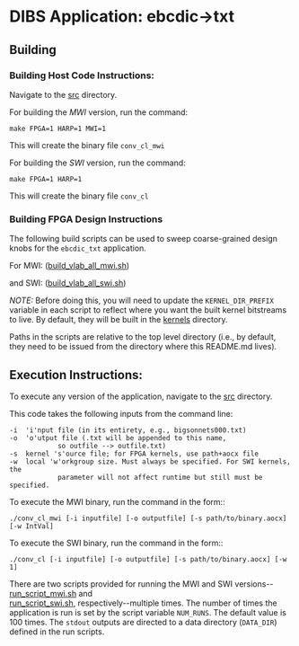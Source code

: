# DIBS Application: ebcdic->txt

## Building 

### Building Host Code Instructions:

Navigate to the [src](./src) directory. 

For building the *MWI* version, run the command:
```
make FPGA=1 HARP=1 MWI=1
```
This will create the binary file `conv_cl_mwi`


For building the *SWI* version, run the command:
```
make FPGA=1 HARP=1 
```
This will create the binary file `conv_cl`


### Building FPGA Design Instructions 

The following build scripts can be used to sweep coarse-grained design knobs
for the `ebcdic_txt` application. 

For MWI: 
([build_vlab_all_mwi.sh](build_scripts/build_vlab_all_mwi.sh))

and SWI: 
([build_vlab_all_swi.sh](build_scripts/build_vlab_all_swi.sh))

*NOTE:* Before doing this, you will need to update the `KERNEL_DIR_PREFIX`
variable in each script to reflect where you want the built kernel bitstreams to
live. By default, they will be built in the [kernels](./kernels) directory.

Paths in the scripts are relative to the top level directory (i.e., by 
default, they need to be issued from the directory where this README.md lives).


## Execution Instructions:

To execute any version of the application, navigate to the [src](./src)
directory.

This code takes the following inputs from the command line:
```
-i 	'i'nput file (in its entirety, e.g., bigsonnets000.txt)
-o 	'o'utput file (.txt will be appended to this name, 
			so outfile --> outfile.txt)
-s 	kernel 's'ource file; for FPGA kernels, use path+aocx file
-w 	local 'w'orkgroup size. Must always be specified. For SWI kernels, the
			parameter will not affect runtime but still must be specified. 
```

To execute the MWI binary, run the command in the form::
```
./conv_cl_mwi [-i inputfile] [-o outputfile] [-s path/to/binary.aocx] [-w IntVal]
```

To execute the SWI binary, run the command in the form::
```
./conv_cl [-i inputfile] [-o outputfile] [-s path/to/binary.aocx] [-w 1]
```

There are two scripts provided for running the MWI and SWI 
versions--[run_script_mwi.sh](./src/run_script_mwi.sh) and  
[run_script_swi.sh](./src/run_script_mwi.sh), respectively--multiple
times. The number of times the application is run is set by the script variable
`NUM_RUNS`. The default value is 100 times. The `stdout` outputs are directed
to a data directory (`DATA_DIR`) defined in the run scripts. 
